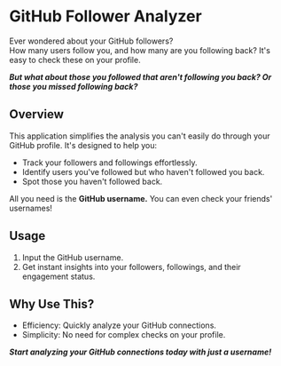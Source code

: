 # GitHub Follower Analyzer

Ever wondered about your GitHub followers? </br>
How many users follow you, and how many are you following back? It's easy to check these on your profile.

<b><i>But what about those you followed that aren't following you back? Or those you missed following back? </i></b>

## Overview
This application simplifies the analysis you can't easily do through your GitHub profile. It's designed to help you:

* Track your followers and followings effortlessly.
* Identify users you've followed but who haven't followed you back.
* Spot those you haven't followed back.

All you need is the <b>GitHub username.</b> You can even check your friends' usernames!

## Usage
1. Input the GitHub username.
2. Get instant insights into your followers, followings, and their engagement status.

## Why Use This?
* Efficiency: Quickly analyze your GitHub connections.
* Simplicity: No need for complex checks on your profile.

<b><i>Start analyzing your GitHub connections today with just a username!</b></i>
